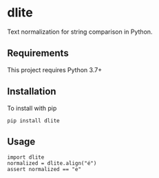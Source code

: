 # dlite

Text normalization for string comparison in Python.

## Requirements

This project requires Python 3.7+

## Installation

To install with pip

    pip install dlite

## Usage

    import dlite
    normalized = dlite.align("é")
    assert normalized == "e"
